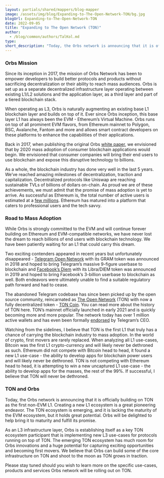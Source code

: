 ```yaml
---
layout: partials/shared/mappers/blog-mapper
image: /assets/img/blog/Expanding-to-The-Open-Network-TON/bg.jpg
blogUrl: Expanding-to-The-Open-Network-TON
date: 2022-09-05
title: "Expanding to The Open Network (TON)"
author:
  - /blog/common/authors/TalKol.md
type:
short_description: "Today, the Orbs network is announcing that it is officially building on TON as the first non-EVM L1. Creating a new L1 ecosystem is a great pioneering endeavor. The TON ecosystem is just emerging, it is still lacking the maturity of the EVM ecosystem, but it holds great potential. Orbs will be delighted to help bring it to maturity and fulfill its promise."
---
```


### Orbs Mission

Since its inception in 2017, the mission of Orbs Network has been to empower developers to build better protocols and products without sacrificing decentralization or their ability to reach mass audiences. Orbs is set up as a separate decentralized infrastructure layer operating between existing L1/L2 solutions and the application layer, as a third layer and part of a tiered blockchain stack.

When operating as L3, Orbs is naturally augmenting an existing base L1 blockchain layer and builds on top of it. Ever since Orbs inception, this base layer L1 has always been the EVM - Ethereum’s Virtual Machine. Orbs runs on top of all prominent EVM flavors, from Ethereum mainnet to Polygon, BSC, Avalanche, Fantom and more and allows smart contract developers on these platforms to enhance the capabilities of their applications.

Back in 2017, when publishing the original Orbs [white paper](https://www.orbs.com/white-papers/orbs-position-paper/), we envisioned that by 2020 mass adoption of consumer blockchain applications would begin. We envisioned that consumer companies will bring their end users to use blockchain and expose this disruptive technology to billions.

As a whole, the blockchain industry has done very well in the last 5 years. We’ve reached amazing milestones of decentralization, traction and capitalization. Decentralized protocols like Uniswap are reaching sustainable TVLs of billions of dollars on-chain. As proud we are of these achievements, we must admit that the promise of mass adoption is yet to arrive. As successful as Ethereum is, the total number of active users is estimated at a [few millions](https://www.fool.com/the-ascent/cryptocurrency/articles/more-people-own-ethereum-than-ever-before-heres-why/). Ethereum has matured into a platform that caters to professional users and the tech savvy.

### Road to Mass Adoption

While Orbs is strongly committed to the EVM and will continue forever building on Ethereum and EVM-compatible networks, we have never lost the dream to reach billions of end users with blockchain technology. We have been patiently waiting for an L1 that could carry this dream.

Two exciting contenders appeared in recent years but unfortunately disappeared - [Telegram Open Network](https://research.binance.com/en/analysis/telegram-open-network) with its GRAM token was announced in 2018 and hoped to bring Telegram’s massive 9-figure userbase to blockchain and [Facebook’s Diem](https://research.binance.com/en/analysis/libra) with its Libra/DIEM token was announced in 2019 and hoped to bring Facebook’s 3-billion userbase to blockchain as well. Both endeavors were ultimately unable to find a suitable regulatory path forward and had to cease.

The abandoned Telegram codebase has since been picked up by the open source community, reincarnated as [The Open Network](https://ton.org/) (TON) with now a fully decentralized token - [TON Coin](https://coinmarketcap.com/currencies/toncoin/). You can read more about the history of TON here. TON’s mainnet officially launched in early 2021 and is quickly becoming more and more popular. The network today has over 1 million active wallets and has even been formally [endorsed](https://www.coindesk.com/business/2021/12/23/telegram-ceo-endorses-ton-blockchain-spinoff-toncoin/) by Telegram’s CEO.

Watching from the sidelines, I believe that TON is the first L1 that truly has a chance of carrying the blockchain industry to mass adoption. In the world of crypto, first movers are rarely replaced. When analyzing all L1 use-cases, Bitcoin was the first L1 crypto-currency and will likely never be dethroned as such. Ethereum did not compete with Bitcoin head to head, it found a new L1 use-case - the ability to develop apps for blockchain power users and will likely never be dethroned. TON is not competing with Ethereum head to head, it is attempting to win a new uncaptured L1 use-case - the ability to develop apps for the masses, the rest of the 99%. If successful, I believe that TON will never be dethroned.

### TON and Orbs

Today, the Orbs network is announcing that it is officially building on TON as the first non-EVM L1. Creating a new L1 ecosystem is a great pioneering endeavor. The TON ecosystem is emerging, and it is lacking the maturity of the EVM ecosystem, but it holds great potential. Orbs will be delighted to help bring it to maturity and fulfill its promise.

As an L3 infrastructure layer, Orbs is establishing itself as a key TON ecosystem participant that is implementing new L3 use-cases for protocols running on top of TON. The emerging TON ecosystem has much room for Orbs innovations and a huge potential for capturing exciting opportunities and becoming first movers. We believe that Orbs can build some of the core infrastructure on TON and shoot to the moon as TON grows in traction.

Please stay tuned should you wish to learn more on the specific use-cases, products and services Orbs network will be rolling out on TON.
